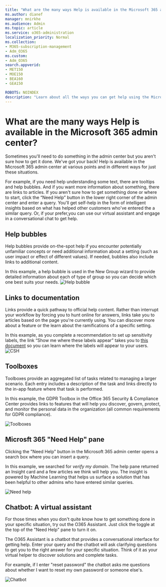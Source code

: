```yaml
---
title: "What are the many ways Help is available in the Microsoft 365 admin center?"
ms.author: dianef
manager: mnirkhe
ms.audience: Admin
ms.topic: article
ms.service: o365-administration
localization_priority: Normal
ms.collection: 
- M365-subscription-management 
- Adm_O365
ms.custom:
- Adm_O365
search.appverid:
- MET150
- MOE150
- BEA160
- GEA150

ROBOTS: NOINDEX
description: "Learn about all the ways you can get help using the Microsoft  365 admin center."
---
```


# What are the many ways Help is available in the Microsoft 365 admin center?

Sometimes you'll need to do something in the admin center but you aren't sure how to get it done.  We've got your back!  Help is available in the Microsoft 365 admin center at various points and in different ways for just these situations.  

For example, if you need help understanding some text, there are tooltips and help bubbles. And if you want more information about something, there are links to articles. If you aren't sure how to get something done or where to start, click the “Need Help” button in the lower right corner of the admin center and enter a query. You'll get self-help in the form of intelligent insights based on what has helped other customers who've entered the a similar query.  Or, if your prefer,you can use our virtual assistant and engage in a conversational chat to get help. 



## Help bubbles
Help bubbles provide on-the-spot help if you encounter potentially unfamiliar concepts or need additional information about a setting (such as user impact or effect of different values). If needed, bubbles also include links to additional content.

In this example, a help bubble is used in the New Group wizard to provide detailed information about each of type of group so you can decide which one best suits your needs. 
![Help bubble](../media/what-is-help/helpbubble.png)

## Links to documentation
Links provide a quick pathway to official help content. Rather than interrupt your workflow by forcing you to hunt online for answers, links take you to articles based on the page you're currently using. You can discover more about a feature or the learn about the ramifications of a specific setting.

In this example, as you complete a recommendation to set up sensitivity labels, the link “Show me where these labels appear” takes you to [this document](https://go.microsoft.com/fwlink/?linkid=2005245) so you can learn where the labels will appear to your users.
![CSH](../media/what-is-help/cshexample.png)



## Toolboxes
Toolboxes provide an aggregated list of tasks related to managing a larger scenario. Each entry includes a description of the task and links directly to the in-app feature where that task is performed.

In this example, the GDPR Toolbox in the Office 365 Security & Compliance Center provides links to features that will help you discover, govern, protect, and monitor the personal data in the organization (all common requirements for GDPR compliance).

![Toolboxes](../media/what-is-help/toolboxesexample.png)


## Microsft 365 "Need Help" pane
Clicking the "Need Help" button in the Microsoft 365 admin center opens a search box where you can insert a query.

In this example, we searched for *verify my domain*. 
The help pane returned an Insight card and a few articles we think will help you.  The insight is powered by Machine Learning that helps us surface a solution that has been helpful to other admins who have entered similar queries. 

![Need help](../media/what-is-help/helppane.png)

## Chatbot: A virtual assistant

For those times when you don't quite know how to get something done in your specific situation, try out the O365 Assistant. Just click the toggle at the top of the "Need Help" pane to turn it on. 

The O365 Assistant is a chatbot that provides a conversational interface for getting help. Enter your query and the chatbot will ask clarifying questions to get you to the right answer for your specific situation.  Think of it as your virtual helper to discover solutions and complete tasks. 

For example, if I enter "reset password" the chatbot asks me questions about whether I want to reset my own password or someone else's.    

![Chatbot](../media/what-is-help/chatbot.png)

